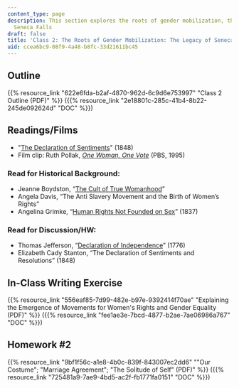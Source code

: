 ```yaml
---
content_type: page
description: This section explores the roots of gender mobilization, the legacy of
  Seneca Falls
draft: false
title: 'Class 2: The Roots of Gender Mobilization: The Legacy of Seneca Falls (1848)'
uid: ccea6bc9-08f9-4a48-b8fc-33d21611bc45
---
```

## Outline

{{% resource_link "622e6fda-b2af-4870-962d-6c9d6e753997" "Class 2 Outline (PDF)" %}} ({{% resource_link "2e18801c-285c-41b4-8b22-245de092624d" "DOC" %}})

## Readings/Films

- "[The Declaration of Sentiments](https://www.nps.gov/wori/learn/historyculture/declaration-of-sentiments.htm)" (1848)
- Film clip: Ruth Pollak, [*One Woman, One Vote*](http://suffrageandthemedia.org/source/one-woman-one-vote-pbs-documentary/) (PBS, 1995)

### Read for Historical Background:

- Jeanne Boydston, “[The Cult of True Womanhood](https://www.pbs.org/kenburns/not-for-ourselves-alone/cult-of-true-womanhood)”
- Angela Davis, “The Anti Slavery Movement and the Birth of Women’s Rights”
- Angelina Grimke, “[Human Rights Not Founded on Sex](https://utc.iath.virginia.edu/abolitn/abesaegb5t.html)” (1837)

### Read for Discussion/HW:

- Thomas Jefferson, “[Declaration of Independence](http://www.ushistory.org/declaration/document/)” (1776)
- Elizabeth Cady Stanton, “The Declaration of Sentiments and Resolutions” (1848)

## In-Class Writing Exercise

{{% resource_link "556eaf85-7d99-482e-b97e-9392414f70ae" "Explaining the Emergence of Movements for Women's Rights and Gender Equality (PDF)" %}} ({{% resource_link "fee1ae3e-7bcd-4877-b2ae-7ae06986a767" "DOC" %}})

## Homework #2

{{% resource_link "9bf1f56c-a1e8-4b0c-839f-843007ec2dd6" "\"Our Costume\"; \"Marriage Agreement\"; \"The Solitude of Self\" (PDF)" %}} ({{% resource_link "725481a9-7ae9-4bd5-ac2f-fb1771fa0151" "DOC" %}})